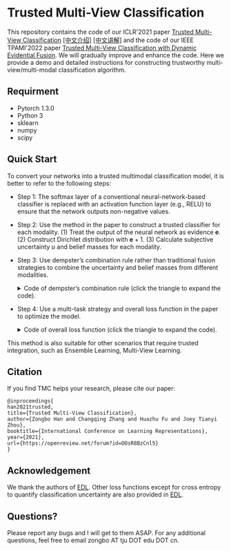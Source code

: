 # Trusted Multi-View Classification

This repository contains the code of our ICLR'2021 paper [Trusted Multi-View Classification](https://arxiv.org/abs/2102.02051) [[中文介绍]](https://mp.weixin.qq.com/s/thx3WSqc64rcEJVOS3OY7A) [[中文讲解]](https://b23.tv/Gll8A1) and the code of our IEEE TPAMI'2022 paper [Trusted Multi-View Classification with Dynamic Evidential Fusion](https://arxiv.org/abs/2204.11423). We will gradually improve and enhance the code. Here we provide a demo and detailed instructions for constructing trustworthy multi-view/multi-modal classification algorithm.

## Requirment

- Pytorch 1.3.0
- Python 3
- sklearn
- numpy
- scipy

## Quick Start

To convert your networks into a trusted multimodal classification model, it is better to refer to the following steps:

- Step 1: The softmax layer of a conventional neural-network-based classifier is replaced with an activation function layer (e.g., RELU) to ensure that the network outputs non-negative values.
- Step 2: Use the method in the paper to construct a trusted classifier for each modality. (1) Treat the output of the neural network as evidence $\mathbf{e}$. (2) Construct Dirichlet distribution with $\mathbf{e}+1$. (3) Calculate subjective uncertainty $u$ and belief masses for each modality.
- Step 3: Use dempster’s combination rule rather than traditional fusion strategies to combine the uncertainty and belief masses from different modalities.
    <details>
    <summary>
    Code of dempster’s combination rule (click the triangle to expand the code).
    </summary>

    ```python
    def DS_Combin(self, alpha):
        """
        :param alpha: All Dirichlet distribution parameters.
        :return: Combined Dirichlet distribution parameters.
        """
        def DS_Combin_two(alpha1, alpha2):
            """
            :param alpha1: Dirichlet distribution parameters of view 1
            :param alpha2: Dirichlet distribution parameters of view 2
            :return: Combined Dirichlet distribution parameters
            """
            alpha = dict()
            alpha[0], alpha[1] = alpha1, alpha2
            b, S, E, u = dict(), dict(), dict(), dict()
            for v in range(2):
                S[v] = torch.sum(alpha[v], dim=1, keepdim=True)
                E[v] = alpha[v]-1
                b[v] = E[v]/(S[v].expand(E[v].shape))
                u[v] = self.classes/S[v]

            # b^0 @ b^(0+1)
            bb = torch.bmm(b[0].view(-1, self.classes, 1), b[1].view(-1, 1, self.classes))
            # b^0 * u^1
            uv1_expand = u[1].expand(b[0].shape)
            bu = torch.mul(b[0], uv1_expand)
            # b^1 * u^0
            uv_expand = u[0].expand(b[0].shape)
            ub = torch.mul(b[1], uv_expand)
            # calculate C
            bb_sum = torch.sum(bb, dim=(1, 2), out=None)
            bb_diag = torch.diagonal(bb, dim1=-2, dim2=-1).sum(-1)
            # bb_diag1 = torch.diag(torch.mm(b[v], torch.transpose(b[v+1], 0, 1)))
            C = bb_sum - bb_diag

            # calculate b^a
            b_a = (torch.mul(b[0], b[1]) + bu + ub)/((1-C).view(-1, 1).expand(b[0].shape))
            # calculate u^a
            u_a = torch.mul(u[0], u[1])/((1-C).view(-1, 1).expand(u[0].shape))

            # calculate new S
            S_a = self.classes / u_a
            # calculate new e_k
            e_a = torch.mul(b_a, S_a.expand(b_a.shape))
            alpha_a = e_a + 1
            return alpha_a

        for v in range(len(alpha)-1):
            if v==0:
                alpha_a = DS_Combin_two(alpha[0], alpha[1])
            else:
                alpha_a = DS_Combin_two(alpha_a, alpha[v+1])
        return alpha_a
    ```
    </details>
- Step 4: Use a multi-task strategy and overall loss function in the paper to optimize the model.
    <details>
    <summary>
    Code of overall loss function (click the triangle to expand the code).
    </summary>

    ```python
    def KL(alpha, c):
        beta = torch.ones((1, c)).cuda()
        S_alpha = torch.sum(alpha, dim=1, keepdim=True)
        S_beta = torch.sum(beta, dim=1, keepdim=True)
        lnB = torch.lgamma(S_alpha) - torch.sum(torch.lgamma(alpha), dim=1, keepdim=True)
        lnB_uni = torch.sum(torch.lgamma(beta), dim=1, keepdim=True) - torch.lgamma(S_beta)
        dg0 = torch.digamma(S_alpha)
        dg1 = torch.digamma(alpha)
        kl = torch.sum((alpha - beta) * (dg1 - dg0), dim=1, keepdim=True) + lnB + lnB_uni
        return kl

    def ce_loss(p, alpha, c, global_step, annealing_step):
        S = torch.sum(alpha, dim=1, keepdim=True)
        E = alpha - 1
        label = F.one_hot(p, num_classes=c)
        A = torch.sum(label * (torch.digamma(S) - torch.digamma(alpha)), dim=1, keepdim=True)

        annealing_coef = min(1, global_step / annealing_step)

        alp = E * (1 - label) + 1
        B = annealing_coef * KL(alp, c)

        return (A + B)
    ```
    </details>

This method is also suitable for other scenarios that require trusted integration, such as Ensemble Learning, Multi-View Learning.

## Citation

If you find TMC helps your research, please cite our paper:

```
@inproceedings{
han2021trusted,
title={Trusted Multi-View Classification},
author={Zongbo Han and Changqing Zhang and Huazhu Fu and Joey Tianyi Zhou},
booktitle={International Conference on Learning Representations},
year={2021},
url={https://openreview.net/forum?id=OOsR8BzCnl5}
}
```

## Acknowledgement

We thank the authors of [EDL](https://muratsensoy.github.io/uncertainty.html). Other loss functions except for cross entropy to quantify classification uncertainty are also provided in [EDL](https://muratsensoy.github.io/uncertainty.html).

## Questions?

Please report any bugs and I will get to them ASAP. For any additional questions, feel free to email zongbo AT tju DOT edu DOT cn.
